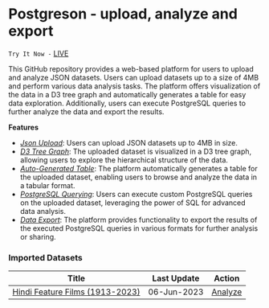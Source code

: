 # Postgreson - upload, analyze and export

 `Try It Now -` [LIVE](https://www.codeflu.com/postgreson)

This GitHub repository provides a web-based platform for users to upload and analyze JSON datasets. Users can upload datasets up to a size of 4MB and perform various data analysis tasks. The platform offers visualization of the data in a D3 tree graph and automatically generates a table for easy data exploration. Additionally, users can execute PostgreSQL queries to further analyze the data and export the results.

**Features**
 
 - *<ins>Json Upload</ins>*: Users can upload JSON datasets up to 4MB in size.
 -  *<ins>D3 Tree Graph</ins>*: The uploaded dataset is visualized in a D3 tree graph, allowing users to explore the hierarchical structure of the
   data.
  - <ins>*Auto-Generated Table</ins>*: The platform automatically generates a table for the uploaded dataset, enabling users to browse and analyze the
   data in a tabular format.
  - *<ins>PostgreSQL Querying</ins>*: Users can execute custom PostgreSQL queries on the uploaded dataset, leveraging the power of SQL for advanced data
   analysis.
  - *<ins>Data Export</ins>*: The platform provides functionality to export the results of the executed PostgreSQL queries in various formats for
   further analysis or sharing.

### **Imported Datasets**

| Title | Last Update | Action
|--|--|--|
| [Hindi Feature Films (1913-2023)](https://github.com/code-flu/postgreson/tree/main/datasets/hindi-movies.json) | 06-Jun-2023 | [Analyze](https://www.codeflu.com/postgreson.new)